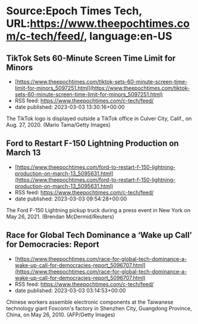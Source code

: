 # Source:Epoch Times Tech, URL:https://www.theepochtimes.com/c-tech/feed/, language:en-US

## TikTok Sets 60-Minute Screen Time Limit for Minors
 - [https://www.theepochtimes.com/tiktok-sets-60-minute-screen-time-limit-for-minors_5097251.html](https://www.theepochtimes.com/tiktok-sets-60-minute-screen-time-limit-for-minors_5097251.html)
 - RSS feed: https://www.theepochtimes.com/c-tech/feed/
 - date published: 2023-03-03 13:30:16+00:00

The TikTok logo is displayed outside a TikTok office in Culver City, Calif., on Aug. 27, 2020. (Mario Tama/Getty Images)

## Ford to Restart F-150 Lightning Production on March 13
 - [https://www.theepochtimes.com/ford-to-restart-f-150-lightning-production-on-march-13_5095631.html](https://www.theepochtimes.com/ford-to-restart-f-150-lightning-production-on-march-13_5095631.html)
 - RSS feed: https://www.theepochtimes.com/c-tech/feed/
 - date published: 2023-03-03 09:54:28+00:00

The Ford F-150 Lightning pickup truck during a press event in New York on May 26, 2021. (Brendan McDermid/Reuters)

## Race for Global Tech Dominance a ‘Wake up Call’ for Democracies: Report
 - [https://www.theepochtimes.com/race-for-global-tech-dominance-a-wake-up-call-for-democracies-report_5096707.html](https://www.theepochtimes.com/race-for-global-tech-dominance-a-wake-up-call-for-democracies-report_5096707.html)
 - RSS feed: https://www.theepochtimes.com/c-tech/feed/
 - date published: 2023-03-03 03:14:53+00:00

Chinese workers assemble electronic components at the Taiwanese technology giant Foxconn's factory in Shenzhen City, Guangdong Province, China, on May 26, 2010. (AFP/Getty Images)

